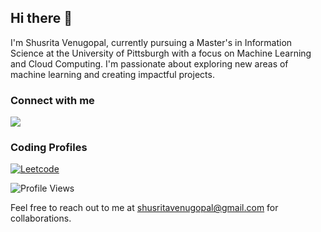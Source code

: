 ## Hi there 👋

I'm Shusrita Venugopal, currently pursuing a Master's in Information Science at the University of Pittsburgh with a focus on Machine Learning and Cloud Computing. I'm passionate about exploring new areas of machine learning and creating impactful projects.


<h3 align="left"> Connect with me </h3> 
<a href="https://www.linkedin.com/in/shusrita-venugopal> <img src="https://img.shields.io/badge/linkedin-%230077B5.svg?&style=for-the-badge&logo=linkedin&logoColor=white" target="_blank"/></a>
<a href="https://shusritavenugopal.github.io/shusrita-venugopal"><img src="https://img.shields.io/badge/Website-%2320BEFF.svg?&style=for-the-badge&logo=Wikipedia&logoColor=white" target="_blank"/></a>
<h3 align="left"> Coding Profiles </h3> 
<a href="https://leetcode.com/u/shusritavenugopal/"><img alt="Leetcode" src="https://img.shields.io/badge/LeetCode-000000?style=for-the-badge&logo=LeetCode&logoColor=#d16c06"/></a>

![Profile Views](https://komarev.com/ghpvc/?username=shusritavenugopal)

Feel free to reach out to me at [shusritavenugopal@gmail.com](mailto:shusritavenugopal@gmail.com) for collaborations.
